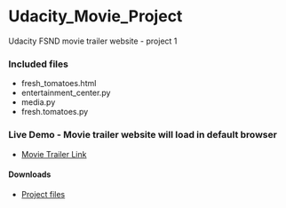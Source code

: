 # Udacity_Movie_Project

Udacity FSND movie trailer website - project 1

### Included files

- fresh_tomatoes.html
- entertainment_center.py
- media.py
- fresh.tomatoes.py

### Live Demo - Movie trailer website will load in default browser

- [Movie Trailer Link](http://mrsmith01.github.io/movies/fresh_tomatoes.html)

#### Downloads

- [Project files](https://github.com/mrsmith01/mrsmith01.github.io/archive/master.zip)
